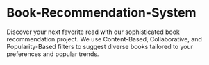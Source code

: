 # Book-Recommendation-System
Discover your next favorite read with our sophisticated book recommendation project. We use Content-Based, Collaborative, and Popularity-Based filters to suggest diverse books tailored to your preferences and popular trends.
